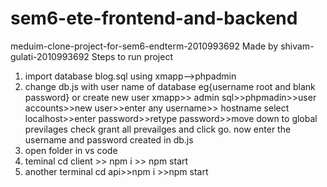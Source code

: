 # sem6-ete-frontend-and-backend
meduim-clone-project-for-sem6-endterm-2010993692
Made by shivam-gulati-2010993692
Steps to run project
1. import  database blog.sql using xmapp-->phpadmin
2. change db.js with user name of database eg{username root and blank password} or create new user xmapp>> admin sql>>phpmadin>>user accounts>>new user>>enter any username>> hostname select localhost>>enter password>>retype password>>move down to global previlages check grant all prevailges and click go. now enter the username and password created in db.js
3. open folder in vs code
4. teminal cd client >> npm i >> npm start
5. another terminal cd api>>npm i >>npm start

